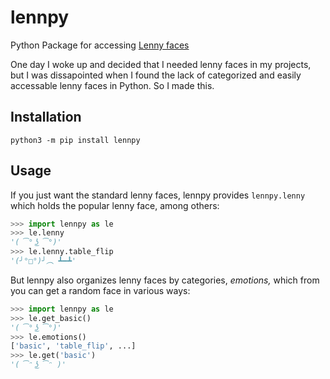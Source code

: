 # lennpy

Python Package for accessing [Lenny faces](https://knowyourmeme.com/memes/%CD%A1-%CD%9C%CA%96-%CD%A1-lenny-face)

One day I woke up and decided that I needed lenny faces in my projects, but I was dissapointed when I found the lack of categorized and easily accessable lenny faces in Python. So I made this.

## Installation

```
python3 -m pip install lennpy
```

## Usage

If you just want the standard lenny faces, lennpy provides `lennpy.lenny` which holds the popular lenny face, among others:

```py
>>> import lennpy as le
>>> le.lenny
'( ͡° ͜ʖ ͡°)'
>>> le.lenny.table_flip
'(╯°□°)╯︵ ┻━┻'
```

But lennpy also organizes lenny faces by categories, _emotions,_ which from you can get a random face in various ways:

```py
>>> import lennpy as le
>>> le.get_basic()
'( ͡° ͜ʖ ͡°)'
>>> le.emotions()
['basic', 'table_flip', ...]
>>> le.get('basic')
'( ͡ᵔ ͜ʖ ͡ᵔ )'
```